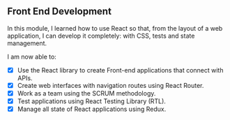 ## Front End Development

In this module, I learned how to use React so that, from the layout of a web application, I can develop it completely: with CSS, tests and state management.

I am now able to:
- [x] Use the React library to create Front-end applications that connect with APIs.
- [x] Create web interfaces with navigation routes using React Router.
- [x] Work as a team using the SCRUM methodology.
- [x] Test applications using React Testing Library (RTL).
- [x] Manage all state of React applications using Redux.